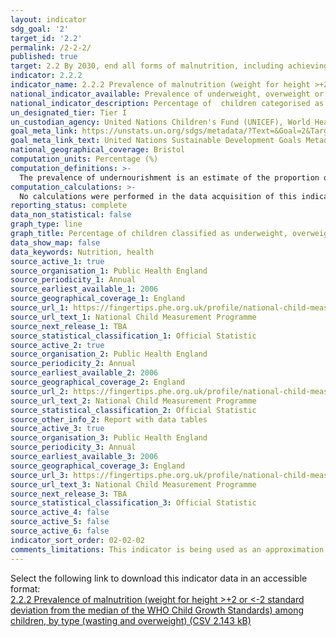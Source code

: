 ```yaml
---
layout: indicator
sdg_goal: '2'
target_id: '2.2'
permalink: /2-2-2/
published: true
target: 2.2 By 2030, end all forms of malnutrition, including achieving, by 2025, the internationally agreed targets on stunting and wasting in children under 5 years of age, and address the nutritional needs of adolescent girls, pregnant and lactating women and older persons
indicator: 2.2.2
indicator_name: 2.2.2 Prevalence of malnutrition (weight for height >+2 or <-2 standard deviation from the median of the WHO Child Growth Standards) among children, by type (wasting and overweight)
national_indicator_available: Prevalence of underweight, overweight or obese children based on Body Mass Index (BMI) classifications
national_indicator_description: Percentage of  children categorised as underweight, overweight or obese based on body mass index (BMI) classifications.
un_designated_tier: Tier I
un_custodian_agency: United Nations Children's Fund (UNICEF), World Health Organisation (WHO), World Bank (WB)
goal_meta_link: https://unstats.un.org/sdgs/metadata/?Text=&Goal=2&Target=2.2
goal_meta_link_text: United Nations Sustainable Development Goals Metadata (PDF 233 KB)
national_geographical_coverage: Bristol
computation_units: Percentage (%)
computation_definitions: >-
  The prevalence of undernourishment is an estimate of the proportion of the population whose habitual food consumption is insufficient to provide the dietary energy levels that are required to maintain a normal active and healthy life. It is expressed as a percentage.
computation_calculations: >-
  No calculations were performed in the data acquisition of this indicator as appropriate data was readily available in the final format specified by this indicator. For insight into the details of potential calculations please refer to the original source metadata or source contact.
reporting_status: complete
data_non_statistical: false
graph_type: line
graph_title: Percentage of children classified as underweight, overweight or obese
data_show_map: false
data_keywords: Nutrition, health
source_active_1: true
source_organisation_1: Public Health England
source_periodicity_1: Annual
source_earliest_available_1: 2006
source_geographical_coverage_1: England
source_url_1: https://fingertips.phe.org.uk/profile/national-child-measurement-programme/data#page/4/gid/8000011/pat/6/par/E12000009/ati/102/are/E06000023
source_url_text_1: National Child Measurement Programme 
source_next_release_1: TBA
source_statistical_classification_1: Official Statistic
source_active_2: true
source_organisation_2: Public Health England
source_periodicity_2: Annual
source_earliest_available_2: 2006
source_geographical_coverage_2: England
source_url_2: https://fingertips.phe.org.uk/profile/national-child-measurement-programme/data#page/4/gid/8000011/pat/6/par/E12000009/ati/102/are/E06000023/iid/20601/age/200/sex/4
source_url_text_2: National Child Measurement Programme 
source_statistical_classification_2: Official Statistic
source_other_info_2: Report with data tables 
source_active_3: true
source_organisation_3: Public Health England
source_periodicity_3: Annual
source_earliest_available_3: 2006
source_geographical_coverage_3: England
source_url_3: https://fingertips.phe.org.uk/profile/national-child-measurement-programme/data#page/4/gid/8000011/pat/6/par/E12000009/ati/102/are/E06000023
source_url_text_3: National Child Measurement Programme 
source_next_release_3: TBA
source_statistical_classification_3: Official Statistic
source_active_4: false
source_active_5: false
source_active_6: false
indicator_sort_order: 02-02-02
comments_limitations: This indicator is being used as an approximation of the UN SDG Indicator. Where possible, we will work to identify or develop UK data to meet the global indicator specification. This indicator has not been identified in collaboration with topic experts.
---
```

Select the following link to download this indicator data in an accessible format:<br>[2.2.2 Prevalence of malnutrition (weight for height >+2 or <-2 standard deviation from the median of the WHO Child Growth Standards) among children, by type (wasting and overweight) (CSV 2.143 kB)](https://sustainabledevelopment-uk.github.io/sdg-data/data/2-2-2.csv)